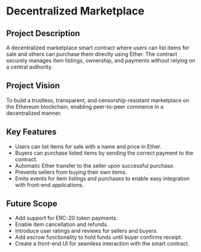 # Decentralized Marketplace

## Project Description  
A decentralized marketplace smart contract where users can list items for sale and others can purchase them directly using Ether. The contract securely manages item listings, ownership, and payments without relying on a central authority.

## Project Vision  
To build a trustless, transparent, and censorship-resistant marketplace on the Ethereum blockchain, enabling peer-to-peer commerce in a decentralized manner.

## Key Features  
- Users can list items for sale with a name and price in Ether.  
- Buyers can purchase listed items by sending the correct payment to the contract.  
- Automatic Ether transfer to the seller upon successful purchase.  
- Prevents sellers from buying their own items.  
- Emits events for item listings and purchases to enable easy integration with front-end applications.

## Future Scope  
- Add support for ERC-20 token payments.  
- Enable item cancellation and refunds.  
- Introduce user ratings and reviews for sellers and buyers.  
- Add escrow functionality to hold funds until buyer confirms receipt.  
- Create a front-end UI for seamless interaction with the smart contract.

